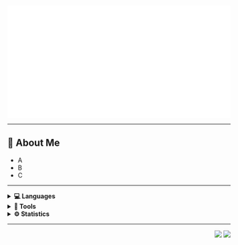 <img align="center" src="assets/svg/header.svg">
<hr/>

<!-- 
<h1 ="center">Hi there, I'm <a href="https://github.com/chmilhane" target="_blank">Milhane</a>.
    <img src="./assets/core/hi.gif" height="32" />
</h1> -->

<!-- <img width=300 align="right" class="float" src="./assets/core/3d.png"> -->

## 👾  **About Me**
- A
- B
- C

---

<details>
    <summary><b>💻 Languages</b/></summary>
</details>

<details>
    <summary><b>🧠 Tools</b/></summary>
</details>

<details>
    <summary><b>⚙️ Statistics</b/></summary>
</details>

---

<p align="right">
<img src="https://komarev.com/ghpvc/?username=chmilhane&style=plastic&label=Views"><img>
<img src="https://badges.pufler.dev/visits/chmilhane/chmilhane?color=black&logo=github" />
</p>